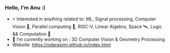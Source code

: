### Hello, I'm Anu :)

- ⚡ Interested in anything related to: ML, Signal processing, Computer Vision 🥽, Parallel computing 🧵, RISC-V, Linear Algebra, Space 🛰, Logic && Computation 🧮
- 🌱 I’m currently working on : 3D Computer Vision & Geometry Processing
- Website: https://odarasimi.github.io/index.html
